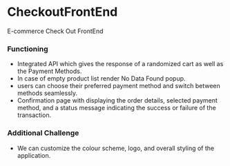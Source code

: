 # CheckoutFrontEnd
E-commerce Check Out FrontEnd

### Functioning
- Integrated API which gives the response of a randomized cart as well as the Payment Methods.
- In case of empty product list render No Data Found popup.
- users can choose their preferred payment method and switch between methods seamlessly.
- Confirmation page with displaying the order details, selected payment method, and a status message indicating the success or failure of the transaction.


### Additional Challenge
- We can customize the colour scheme, logo, and overall styling of the application.


